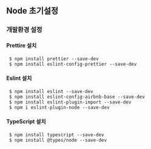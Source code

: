 ## Node 초기설정
### 개발환경 설정

#### Prettire 설치
```
 $ npm install prettier --save-dev
 $ npm install eslint-config-prettier --save-dev
```

#### Eslint 설치
```
 $ npm install eslint --save-dev
 $ npm install eslint-config-airbnb-base --save-dev
 $ npm install eslint-plugin-import --save-dev
 $ npm i eslint-plugin-node --save-dev
```

#### TypeScript 설치
```
 $ npm install typescript --save-dev
 $ npm install @types/node --save-dev
```
